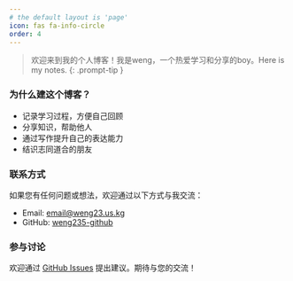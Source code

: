 ```yaml
---
# the default layout is 'page'
icon: fas fa-info-circle
order: 4
---
```


> 欢迎来到我的个人博客！我是weng，一个热爱学习和分享的boy。Here is my notes.
{: .prompt-tip }

### 为什么建这个博客？

- 记录学习过程，方便自己回顾
- 分享知识，帮助他人
- 通过写作提升自己的表达能力
- 结识志同道合的朋友

### 联系方式

如果您有任何问题或想法，欢迎通过以下方式与我交流：

- Email: [email@weng23.us.kg](mailto:email@weng23.us.kg)
- GitHub: [weng235-github](https://github.com/weng235)

### 参与讨论

欢迎通过 [GitHub Issues](https://github.com/weng235/weng235.github.io/issues) 提出建议。期待与您的交流！

